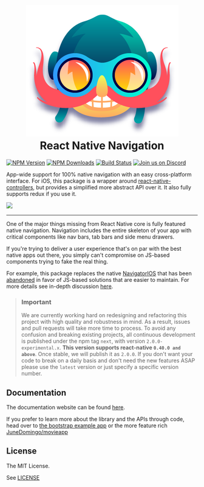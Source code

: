 
<h1 align="center">
  <img src="./logo.png"/><br>
  React Native Navigation
</h1>

[![NPM Version](https://img.shields.io/npm/v/react-native-navigation.svg?style=flat)](https://www.npmjs.com/package/react-native-navigation)
[![NPM Downloads](https://img.shields.io/npm/dm/react-native-navigation.svg?style=flat)](https://www.npmjs.com/package/react-native-navigation)
[![Build Status](https://travis-ci.org/wix/react-native-navigation.svg?branch=master)](https://travis-ci.org/wix/react-native-navigation)
[![Join us on Discord](https://img.shields.io/badge/discord-react--native--navigation-738bd7.svg?style=flat)](https://discord.gg/DhkZjq2)

App-wide support for 100% native navigation with an easy cross-platform interface. For iOS, this package is a wrapper around [react-native-controllers](https://github.com/wix/react-native-controllers), but provides a simplified more abstract API over it. It also fully supports redux if you use it.

<img src="https://github.com/wix/react-native/blob/master/src/videos/demo.gif?raw=true" width="240">

----

One of the major things missing from React Native core is fully featured native navigation. Navigation includes the entire skeleton of your app with critical components like nav bars, tab bars and side menu drawers.

If you're trying to deliver a user experience that's on par with the best native apps out there, you simply can't compromise on JS-based components trying to fake the real thing.

For example, this package replaces the native [NavigatorIOS](https://facebook.github.io/react-native/docs/navigatorios.html) that has been [abandoned](https://facebook.github.io/react-native/docs/navigator-comparison.html) in favor of JS-based solutions that are easier to maintain. For more details see in-depth discussion [here](https://github.com/wix/react-native-controllers#why-do-we-need-this-package).

> ### Important
> We are currently working hard on redesigning and refactoring this project with high quality and robustness in mind. As a result, issues and pull requests will take more time to process.
To avoid any confusion and breaking existing projects, all continuous development is published under the npm tag `next`, with version `2.0.0-experimental.x`. **This version supports react-native `0.40.0 and above`**. Once stable, we will publish it as `2.0.0`.
If you don't want your code to break on a daily basis and don't need the new features ASAP please use the `latest` version or just specify a specific version number.

## Documentation

The documentation website can be found [here](http://wix.github.io/react-native-navigation).

If you prefer to learn more about the library and the APIs through code, head over to [the bootstrap example app](https://github.com/wix/react-native-navigation-bootstrap) or the more feature rich [JuneDomingo/movieapp](https://github.com/JuneDomingo/movieapp)


## License

The MIT License.

See [LICENSE](LICENSE)
